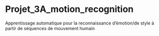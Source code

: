 # Projet_3A_motion_recognition
Apprentissage automatique pour la reconnaissance d’émotion/de style à partir de séquences de mouvement humain
